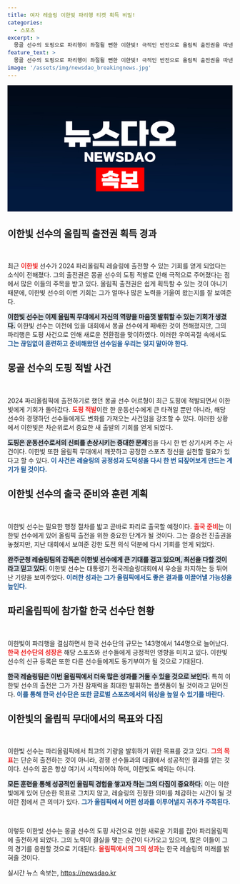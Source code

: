 ```yaml
---
title: 여자 레슬링 이한빛 파리행 티켓 획득 비밀!
categories:
  - 스포츠
excerpt: >
  몽골 선수의 도핑으로 파리행이 좌절될 뻔한 이한빛! 극적인 반전으로 올림픽 출전권을 따낸 그가 이제 세계 무대에 도전합니다.
feature_text: >
  몽골 선수의 도핑으로 파리행이 좌절될 뻔한 이한빛! 극적인 반전으로 올림픽 출전권을 따낸 그가 이제 세계 무대에 도전합니다.
image: '/assets/img/newsdao_breakingnews.jpg'
---
```


<p><img src="/assets/img/newsdao_breakingnews.jpg" alt="firstkoreanews 속보" /></p>

<h2 data-ke-size="size26">이한빛 선수의 올림픽 출전권 획득 경과</h2>

<p data-ke-size="size16">&nbsp;</p>

<p data-ke-size="size16">최근 <b><span style="color: #ee2323;">이한빛</span></b> 선수가 2024 파리올림픽 레슬링에 출전할 수 있는 기회를 얻게 되었다는 소식이 전해졌다. 그의 출전권은 몽골 선수의 도핑 적발로 인해 극적으로 주어졌다는 점에서 많은 이들의 주목을 받고 있다. 올림픽 출전권은 쉽게 획득할 수 있는 것이 아니기 때문에, 이한빛 선수의 이번 기회는 그가 얼마나 많은 노력을 기울여 왔는지를 잘 보여준다. </p>

<p data-ke-size="size16"><b><span style="background-color: #21538527;">이한빛 선수는 이제 올림픽 무대에서 자신의 역량을 마음껏 발휘할 수 있는 기회가 생겼다.</span></b> 이한빛 선수는 이전에 있을 대회에서 몽골 선수에게 패배한 것이 전해졌지만, 그의 파리행은 도핑 사건으로 인해 새로운 전환점을 맞이하였다. 이러한 우여곡절 속에서도 <b><span style="color: #1a5490;">그는 끊임없이 훈련하고 준비해왔던 선수임을 우리는 잊지 말아야 한다.</span></b></p>

<h2 data-ke-size="size26">몽골 선수의 도핑 적발 사건</h2>

<p data-ke-size="size16">&nbsp;</p>

<p data-ke-size="size16">2024 파리올림픽에 출전하기로 했던 몽골 선수 어르헝이 최근 도핑에 적발되면서 이한빛에게 기회가 돌아갔다. <b><span style="color: #ee2323;">도핑 적발</span></b>이란 한 운동선수에게 큰 타격일 뿐만 아니라, 해당 선수와 경쟁하던 선수들에게도 변화를 가져오는 사건임을 강조할 수 있다. 이러한 상황에서 이한빛은 차순위로서 중요한 새 출발의 기회를 얻게 되었다.</p>

<p data-ke-size="size16"><b><span style="background-color: #21538527;">도핑은 운동선수로서의 신뢰를 손상시키는 중대한 문제</span></b>임을 다시 한 번 상기시켜 주는 사건이다. 이한빛 또한 올림픽 무대에서 깨끗하고 공정한 스포츠 정신을 실천할 필요가 있다고 할 수 있다. <b><span style="color: #1a5490;">이 사건은 레슬링의 공정성과 도덕성을 다시 한 번 되짚어보게 만드는 계기가 될 것이다.</span></b></p>

<h2 data-ke-size="size26">이한빛 선수의 출국 준비와 훈련 계획</h2>

<p data-ke-size="size16">&nbsp;</p>

<p data-ke-size="size16">이한빛 선수는 필요한 행정 절차를 밟고 곧바로 파리로 출국할 예정이다. <b><span style="color: #ee2323;">출국 준비</span></b>는 이한빛 선수에게 있어 올림픽 출전을 위한 중요한 단계가 될 것이다. 그는 결승전 진출권을 놓쳤지만, 지난 대회에서 보여준 강한 도전 의식 덕분에 다시 기회를 얻게 되었다.</p>

<p data-ke-size="size16"><b><span style="background-color: #21538527;">완주군청 레슬링팀의 감독은 이한빛 선수에게 큰 기대를 걸고 있으며, 최선을 다할 것이라고 믿고 있다.</span></b> 이한빛 선수는 대통령기 전국레슬링대회에서 우승을 차지하는 등 뛰어난 기량을 보여주었다. <b><span style="color: #1a5490;">이러한 성과는 그가 올림픽에서도 좋은 결과를 이끌어낼 가능성을 높인다.</span></b></p>

<h2 data-ke-size="size26">파리올림픽에 참가할 한국 선수단 현황</h2>

<p data-ke-size="size16">&nbsp;</p>

<p data-ke-size="size16">이한빛이 파리행을 결심하면서 한국 선수단의 규모는 143명에서 144명으로 늘어났다. <b><span style="color: #ee2323;">한국 선수단의 성장은</span></b> 해당 스포츠와 선수들에게 긍정적인 영향을 미치고 있다. 이한빛 선수의 신규 등록은 또한 다른 선수들에게도 동기부여가 될 것으로 기대된다.</p>

<p data-ke-size="size16"><b><span style="background-color: #21538527;">한국 레슬링팀은 이번 올림픽에서 더욱 많은 성과를 거둘 수 있을 것으로 보인다.</span></b> 특히 이한빛 선수의 출전은 그가 가진 잠재력을 최대한 발휘하는 플랫폼이 될 것이라고 믿어진다. <b><span style="color: #1a5490;">이를 통해 한국 선수단은 또한 글로벌 스포츠에서의 위상을 높일 수 있기를 바란다.</span></b></p>

<h2 data-ke-size="size26">이한빛의 올림픽 무대에서의 목표와 다짐</h2>

<p data-ke-size="size16">&nbsp;</p>

<p data-ke-size="size16">이한빛 선수는 파리올림픽에서 최고의 기량을 발휘하기 위한 목표를 갖고 있다. <b><span style="color: #ee2323;">그의 목표</span></b>는 단순히 출전하는 것이 아니라, 경쟁 선수들과의 대결에서 성공적인 결과를 얻는 것이다. 선수의 꿈은 항상 여기서 시작되어야 하며, 이한빛도 예외는 아니다.</p>

<p data-ke-size="size16"><b><span style="background-color: #21538527;">모든 훈련을 통해 성공적인 올림픽 경험을 쌓고자 하는 그의 다짐이 중요하다.</span></b> 이는 이한빛에게 있어 단순한 목표로 그치지 않고, 레슬링의 진정한 의미를 체감하는 시간이 될 것이란 점에서 큰 의미가 있다. <b><span style="color: #1a5490;">그가 올림픽에서 어떤 성과를 이루어낼지 귀추가 주목된다.</span></b></p>

<p data-ke-size="size16">&nbsp;</p>

<p data-ke-size="size16">이렇듯 이한빛 선수는 몽골 선수의 도핑 사건으로 인한 새로운 기회를 잡아 파리올림픽에 출전하게 되었다. 그의 노력이 결실을 맺는 순간이 다가오고 있으며, 많은 이들이 그의 경기를 응원할 것으로 기대된다. <b><span style="color: #ee2323;">올림픽에서의 그의 성과</span></b>는 한국 레슬링의 미래를 밝혀줄 것이다.</p>
실시간 뉴스 속보는, <a href="https://newsdao.kr" rel="dofollow">https://newsdao.kr</a>


